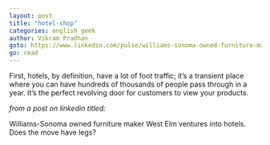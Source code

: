 ```yaml
---
layout: post
title: "hotel-shop"
categories: english geek
author: Vikram Pradhan
goto: https://www.linkedin.com/pulse/williams-sonoma-owned-furniture-maker-west-elm-ventures-pradhan?ref=speak.junglestar.org
go: read
---
```


First, hotels, by definition, have a lot of foot traffic; it’s a transient place where you can have hundreds of thousands of people pass through in a year. It’s the perfect revolving door for customers to view your products.

_from a post on linkedin titled:_

Williams-Sonoma owned furniture maker West Elm ventures into hotels. Does the move have legs?
